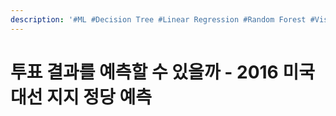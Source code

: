 ```yaml
---
description: '#ML #Decision Tree #Linear Regression #Random Forest #Visualization'
---
```


# 투표 결과를 예측할 수 있을까 - 2016 미국 대선 지지 정당 예측

<figure><img src="../../../.gitbook/assets/1 (3).jpg" alt=""><figcaption></figcaption></figure>

<figure><img src="../../../.gitbook/assets/2 (3).jpg" alt=""><figcaption></figcaption></figure>

<figure><img src="../../../.gitbook/assets/3 (4).jpg" alt=""><figcaption></figcaption></figure>

<figure><img src="../../../.gitbook/assets/4 (4).jpg" alt=""><figcaption></figcaption></figure>

<figure><img src="../../../.gitbook/assets/5 (4).jpg" alt=""><figcaption></figcaption></figure>

<figure><img src="../../../.gitbook/assets/6 (3).jpg" alt=""><figcaption></figcaption></figure>

<figure><img src="../../../.gitbook/assets/7 (3).jpg" alt=""><figcaption></figcaption></figure>

<figure><img src="../../../.gitbook/assets/8 (4).jpg" alt=""><figcaption></figcaption></figure>

<figure><img src="../../../.gitbook/assets/9 (4).jpg" alt=""><figcaption></figcaption></figure>

<figure><img src="../../../.gitbook/assets/10 (4).jpg" alt=""><figcaption></figcaption></figure>

<figure><img src="../../../.gitbook/assets/11 (3).jpg" alt=""><figcaption></figcaption></figure>

<figure><img src="../../../.gitbook/assets/12 (4).jpg" alt=""><figcaption></figcaption></figure>

<figure><img src="../../../.gitbook/assets/13 (4).jpg" alt=""><figcaption></figcaption></figure>

<figure><img src="../../../.gitbook/assets/14 (4).jpg" alt=""><figcaption></figcaption></figure>

<figure><img src="../../../.gitbook/assets/15 (3).jpg" alt=""><figcaption></figcaption></figure>

<figure><img src="../../../.gitbook/assets/16 (3).jpg" alt=""><figcaption></figcaption></figure>

<figure><img src="../../../.gitbook/assets/17 (3).jpg" alt=""><figcaption></figcaption></figure>

<figure><img src="../../../.gitbook/assets/18 (4).jpg" alt=""><figcaption></figcaption></figure>

<figure><img src="../../../.gitbook/assets/19 (4).jpg" alt=""><figcaption></figcaption></figure>

<figure><img src="../../../.gitbook/assets/20 (3).jpg" alt=""><figcaption></figcaption></figure>

<figure><img src="../../../.gitbook/assets/21 (3).jpg" alt=""><figcaption></figcaption></figure>

<figure><img src="../../../.gitbook/assets/22 (3).jpg" alt=""><figcaption></figcaption></figure>

<figure><img src="../../../.gitbook/assets/23 (3).jpg" alt=""><figcaption></figcaption></figure>

<figure><img src="../../../.gitbook/assets/24 (3).jpg" alt=""><figcaption></figcaption></figure>

<figure><img src="../../../.gitbook/assets/25 (3).jpg" alt=""><figcaption></figcaption></figure>

<figure><img src="../../../.gitbook/assets/26 (3).jpg" alt=""><figcaption></figcaption></figure>

<figure><img src="../../../.gitbook/assets/27 (3).jpg" alt=""><figcaption></figcaption></figure>

<figure><img src="../../../.gitbook/assets/28 (3).jpg" alt=""><figcaption></figcaption></figure>

<figure><img src="../../../.gitbook/assets/29 (3).jpg" alt=""><figcaption></figcaption></figure>

<figure><img src="../../../.gitbook/assets/30 (3).jpg" alt=""><figcaption></figcaption></figure>

<figure><img src="../../../.gitbook/assets/31 (3).jpg" alt=""><figcaption></figcaption></figure>
